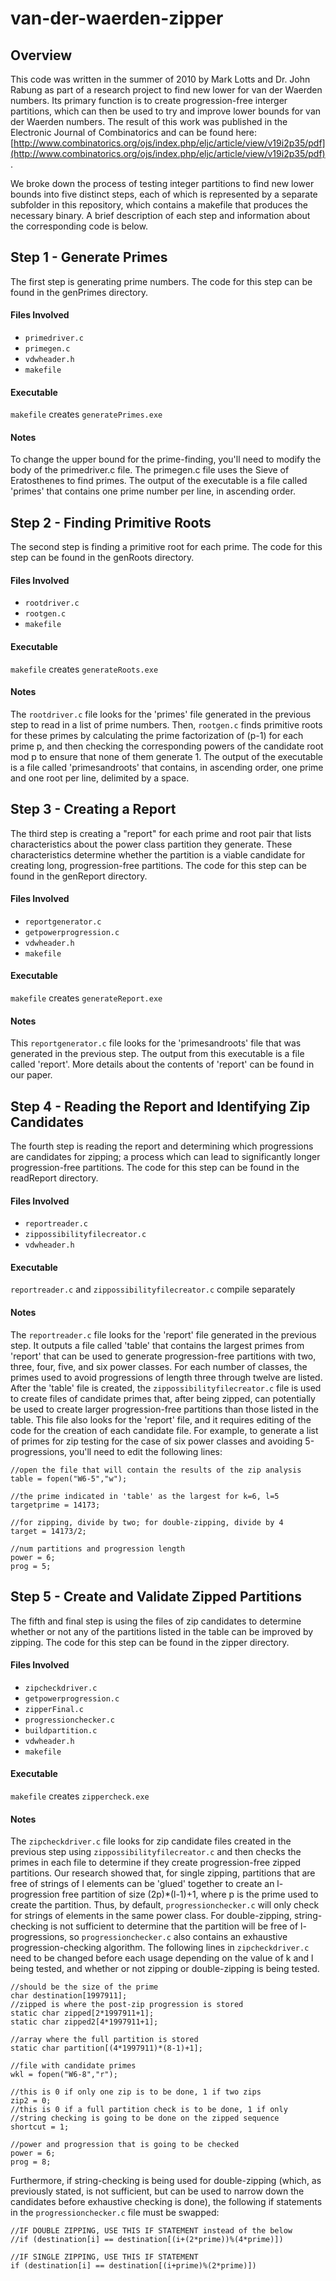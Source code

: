van-der-waerden-zipper
======================

## Overview

This code was written in the summer of 2010 by Mark Lotts and Dr. John Rabung as part of a research project to find new lower for van der Waerden numbers. Its primary function is to create progression-free interger partitions, which can then be used to try and improve lower bounds for van der Waerden numbers. The result of this work was published in the Electronic Journal of Combinatorics and can be found here: [http://www.combinatorics.org/ojs/index.php/eljc/article/view/v19i2p35/pdf](http://www.combinatorics.org/ojs/index.php/eljc/article/view/v19i2p35/pdf).

We broke down the process of testing integer partitions to find new lower bounds into five distinct steps, each of which is represented by a separate subfolder in this repository, which contains a makefile that produces the necessary binary. A brief description of each step and information about the corresponding code is below.

## Step 1 - Generate Primes
The first step is generating prime numbers. The code for this step can be found in the genPrimes directory.

#### Files Involved

- `primedriver.c`
- `primegen.c`
- `vdwheader.h`
- `makefile`

#### Executable 

`makefile` creates `generatePrimes.exe`

#### Notes

To change the upper bound for the prime-finding, you'll need to modify the body of the primedriver.c file. The primegen.c file uses the Sieve of Eratosthenes to find primes. The output of the executable is a file called 'primes' that contains one prime number per line, in ascending order.

## Step 2 - Finding Primitive Roots
The second step is finding a primitive root for each prime. The code for this step can be found in the genRoots directory.

#### Files Involved

 - `rootdriver.c`
 - `rootgen.c`
 - `makefile`

#### Executable 
 
`makefile` creates `generateRoots.exe`

#### Notes

The `rootdriver.c` file looks for the 'primes' file generated in the previous step to read in a list of prime numbers. Then, `rootgen.c` finds primitive roots for these primes by calculating the prime factorization of (p-1) for each prime p, and then checking the corresponding powers of the candidate root mod p to ensure that none of them generate 1. The output of the executable is a file called 'primesandroots' that contains, in ascending order, one prime and one root per line, delimited by a space.

## Step 3 - Creating a Report
The third step is creating a "report" for each prime and root pair that lists characteristics about the power class partition they generate. These characteristics determine whether the partition is a viable candidate for creating long, progression-free partitions. The code for this step can be found in the genReport directory.

#### Files Involved
 - `reportgenerator.c`
 - `getpowerprogression.c`
 - `vdwheader.h`
 - `makefile`

#### Executable

`makefile` creates `generateReport.exe`

#### Notes

This `reportgenerator.c` file looks for the 'primesandroots' file that was generated in the previous step. The output from this executable is a file called 'report'. More details about the contents of 'report' can be found in our paper.

## Step 4 - Reading the Report and Identifying Zip Candidates
The fourth step is reading the report and determining which progressions are candidates for zipping; a process which can lead  to significantly longer progression-free partitions. The code for this step can be found in the readReport directory.

#### Files Involved

 - `reportreader.c`
 - `zippossibilityfilecreator.c`
 - `vdwheader.h`

#### Executable

`reportreader.c` and `zippossibilityfilecreator.c` compile separately

#### Notes

The `reportreader.c` file looks for the 'report' file generated in the previous step. It outputs a file called 'table' that contains the largest primes from 'report' that can be used to generate progression-free partitions with two, three, four, five, and six power classes. For each number of classes, the primes used to avoid progressions of length three through twelve are listed. After the 'table' file is created, the `zippossibilityfilecreator.c` file is used to create files of candidate primes that, after being zipped, can potentially be used to create larger progression-free partitions than those listed in the table. This file also looks for the 'report' file, and it requires editing of the code for the creation of each candidate file. For example, to generate a list of primes for zip testing for the case of six power classes and avoiding 5-progressions, you'll need to edit the following lines:

```
//open the file that will contain the results of the zip analysis
table = fopen("W6-5","w");
		
//the prime indicated in 'table' as the largest for k=6, l=5
targetprime = 14173;

//for zipping, divide by two; for double-zipping, divide by 4
target = 14173/2;

//num partitions and progression length
power = 6;
prog = 5;
```

## Step 5 - Create and Validate Zipped Partitions
The fifth and final step is using the files of zip candidates to determine whether or not any of the partitions listed in the table can be improved by zipping. The code for this step can be found in the zipper directory.

#### Files Involved
 - `zipcheckdriver.c`
 - `getpowerprogression.c`
 - `zipperFinal.c`
 - `progressionchecker.c`
 - `buildpartition.c`
 - `vdwheader.h`
 - `makefile`

#### Executable
`makefile` creates `zippercheck.exe`

#### Notes
The `zipcheckdriver.c` file looks for zip candidate files created in the previous step using `zippossibilityfilecreator.c` and then checks the primes in each file to determine if they create progression-free zipped partitions. Our research showed that, for single zipping, partitions that are free of strings of l elements can be 'glued' together to create an l-progression free partition of size (2p)*(l-1)+1, where p is the prime used to create the partition. Thus, by default, `progressionchecker.c` will only check for strings of elements in the same power class. For double-zipping, string-checking is not sufficient to determine that the partition will be free of l-progressions, so `progressionchecker.c` also contains an exhaustive progression-checking algorithm. The following lines in `zipcheckdriver.c` need to be changed before each usage depending on the value of k and l being tested, and whether or not zipping or double-zipping is being tested.

```
//should be the size of the prime
char destination[1997911];
//zipped is where the post-zip progression is stored
static char zipped[2*1997911+1];
static char zipped2[4*1997911+1];
    
//array where the full partition is stored
static char partition[(4*1997911)*(8-1)+1];

//file with candidate primes
wkl = fopen("W6-8","r");

//this is 0 if only one zip is to be done, 1 if two zips
zip2 = 0;
//this is 0 if a full partition check is to be done, 1 if only
//string checking is going to be done on the zipped sequence
shortcut = 1;

//power and progression that is going to be checked
power = 6;
prog = 8;
```

Furthermore, if string-checking is being used for double-zipping (which, as previously stated, is not sufficient, but can be used to narrow down the candidates before exhaustive checking is done), the following if statements in the `progressionchecker.c` file must be swapped:

```
//IF DOUBLE ZIPPING, USE THIS IF STATEMENT instead of the below
//if (destination[i] == destination[(i+(2*prime))%(4*prime)])

//IF SINGLE ZIPPING, USE THIS IF STATEMENT
if (destination[i] == destination[(i+prime)%(2*prime)])
```
